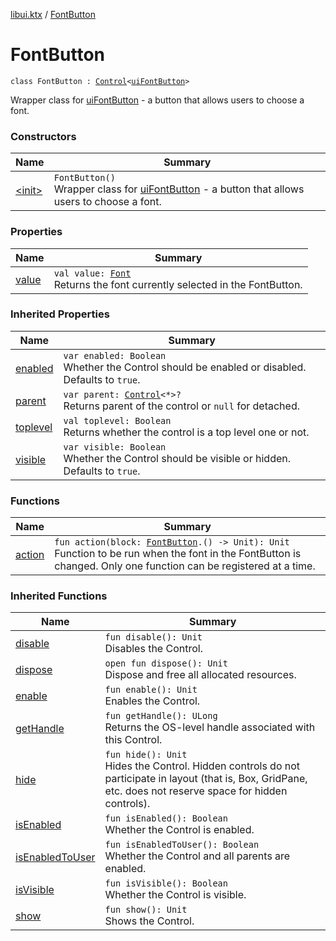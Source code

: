 [libui.ktx](../index.md) / [FontButton](./index.md)

# FontButton

`class FontButton : `[`Control`](../-control/index.md)`<`[`uiFontButton`](../../libui/ui-font-button.md)`>`

Wrapper class for [uiFontButton](../../libui/ui-font-button.md) - a button that allows users to choose a font.

### Constructors

| Name | Summary |
|---|---|
| [&lt;init&gt;](-init-.md) | `FontButton()`<br>Wrapper class for [uiFontButton](../../libui/ui-font-button.md) - a button that allows users to choose a font. |

### Properties

| Name | Summary |
|---|---|
| [value](value.md) | `val value: `[`Font`](../../libui.ktx.draw/-font/index.md)<br>Returns the font currently selected in the FontButton. |

### Inherited Properties

| Name | Summary |
|---|---|
| [enabled](../-control/enabled.md) | `var enabled: Boolean`<br>Whether the Control should be enabled or disabled. Defaults to `true`. |
| [parent](../-control/parent.md) | `var parent: `[`Control`](../-control/index.md)`<*>?`<br>Returns parent of the control or `null` for detached. |
| [toplevel](../-control/toplevel.md) | `val toplevel: Boolean`<br>Returns whether the control is a top level one or not. |
| [visible](../-control/visible.md) | `var visible: Boolean`<br>Whether the Control should be visible or hidden. Defaults to `true`. |

### Functions

| Name | Summary |
|---|---|
| [action](action.md) | `fun action(block: `[`FontButton`](./index.md)`.() -> Unit): Unit`<br>Function to be run when the font in the FontButton is changed. Only one function can be registered at a time. |

### Inherited Functions

| Name | Summary |
|---|---|
| [disable](../-control/disable.md) | `fun disable(): Unit`<br>Disables the Control. |
| [dispose](../-control/dispose.md) | `open fun dispose(): Unit`<br>Dispose and free all allocated resources. |
| [enable](../-control/enable.md) | `fun enable(): Unit`<br>Enables the Control. |
| [getHandle](../-control/get-handle.md) | `fun getHandle(): ULong`<br>Returns the OS-level handle associated with this Control. |
| [hide](../-control/hide.md) | `fun hide(): Unit`<br>Hides the Control. Hidden controls do not participate in layout (that is, Box, GridPane, etc. does not reserve space for hidden controls). |
| [isEnabled](../-control/is-enabled.md) | `fun isEnabled(): Boolean`<br>Whether the Control is enabled. |
| [isEnabledToUser](../-control/is-enabled-to-user.md) | `fun isEnabledToUser(): Boolean`<br>Whether the Control and all parents are enabled. |
| [isVisible](../-control/is-visible.md) | `fun isVisible(): Boolean`<br>Whether the Control is visible. |
| [show](../-control/show.md) | `fun show(): Unit`<br>Shows the Control. |
